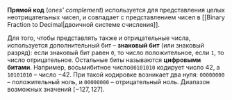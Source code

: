 
**Прямой код** (*ones' complement*) используется для представления целых неотрицательных чисел, и совпадает с представлением чисел в [[Binary Fraction to Decimal|двоичной системе счисления]]. 

Для того, чтобы представлять также и отрицательные числа, используется дополнительный бит – **знаковый бит** (или знаковый разряд): если знаковый бит равен `0`, то число положительное, если `1`, то число отрицательное. Остальные биты называются **цифровыми битами**. Например, восьмибитное число`00101010` кодирует число $42$, а `10101010` – число $-42$. При такой кодировке возникает два нуля: `00000000` – положительный ноль, и `00000000` – отрицательный ноль. Диапазон возможных значений $[-127, 127]$.
